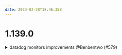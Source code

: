 ```yaml
---
date: 2023-02-28T18:46:35Z
---
```


# 1.139.0

<details>
  <summary>datadog monitors improvements @Benbentwo (#579)</summary>

### what
* Datadog monitor improvements
  * Prepends `(<stack slug>)` e.g. `(tenant-environment-stage)`
  * Fixes some messages that had improper syntax - dd uses `{{ var.name }}`

### why
* Datadog monitor improvements



</details>